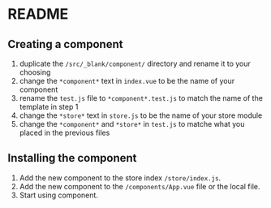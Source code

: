# README

## Creating a component
1. duplicate the `/src/_blank/component/` directory and rename it to your choosing
2. change the `*component*` text in `index.vue` to be the name of your component
3. rename the `test.js` file to `*component*.test.js` to match the name of the template in step 1
4. change the `*store*` text in `store.js` to be the name of your store module
5. change the `*component*` and `*store*` in `test.js` to matche what you placed in the previous files

## Installing the component
1. Add the new component to the store index `/store/index.js`.
2. Add the new component to the `/components/App.vue` file or the local file.
3. Start using component.
